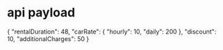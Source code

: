 
# api payload
{
  "rentalDuration": 48,
  "carRate": {
    "hourly": 10,
    "daily": 200
  },
  "discount": 10,
  "additionalCharges": 50
}
